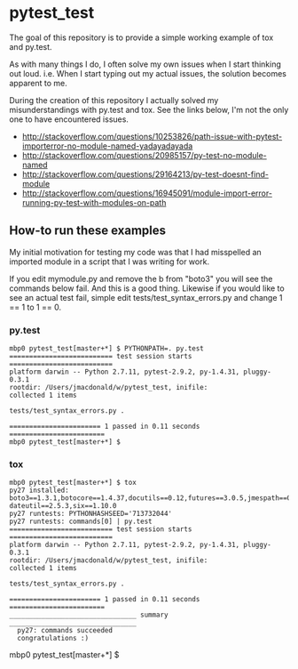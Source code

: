 # pytest_test

The goal of this repository is to provide a simple working example of tox and py.test.

As with many things I do, I often solve my own issues when I start thinking out loud. i.e. When I start typing out my actual issues, the solution becomes apparent to me.

During the creation of this repository I actually solved my misunderstandings with py.test and tox. See the links below, I'm not the only one to have encountered issues.

- http://stackoverflow.com/questions/10253826/path-issue-with-pytest-importerror-no-module-named-yadayadayada
- http://stackoverflow.com/questions/20985157/py-test-no-module-named
- http://stackoverflow.com/questions/29164213/py-test-doesnt-find-module
- http://stackoverflow.com/questions/16945091/module-import-error-running-py-test-with-modules-on-path

## How-to run these examples

My initial motivation for testing my code was that I had misspelled an imported module in a script that I was writing for work.

If you edit mymodule.py and remove the b from "boto3" you will see the commands below fail. And this is a good thing. Likewise if you would like to see an actual test fail, simple edit tests/test_syntax_errors.py and change 1 == 1 to 1 == 0.

### py.test

    mbp0 pytest_test[master+*] $ PYTHONPATH=. py.test
    ========================== test session starts ==========================
    platform darwin -- Python 2.7.11, pytest-2.9.2, py-1.4.31, pluggy-0.3.1
    rootdir: /Users/jmacdonald/w/pytest_test, inifile:
    collected 1 items

    tests/test_syntax_errors.py .

    ======================= 1 passed in 0.11 seconds ========================
    mbp0 pytest_test[master+*] $

### tox

    mbp0 pytest_test[master+*] $ tox
    py27 installed: boto3==1.3.1,botocore==1.4.37,docutils==0.12,futures==3.0.5,jmespath==0.9.0,py==1.4.31,pytest==2.9.2,python-dateutil==2.5.3,six==1.10.0
    py27 runtests: PYTHONHASHSEED='713732044'
    py27 runtests: commands[0] | py.test
    ========================== test session starts ==========================
    platform darwin -- Python 2.7.11, pytest-2.9.2, py-1.4.31, pluggy-0.3.1
    rootdir: /Users/jmacdonald/w/pytest_test, inifile:
    collected 1 items

    tests/test_syntax_errors.py .

    ======================= 1 passed in 0.11 seconds ========================
    ________________________________ summary ________________________________
      py27: commands succeeded
      congratulations :)
  mbp0 pytest_test[master+*] $
